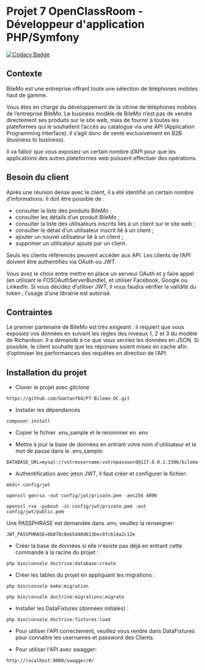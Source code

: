 # Projet 7 OpenClassRoom - Développeur d'application PHP/Symfony

[![Codacy Badge](https://app.codacy.com/project/badge/Grade/a15a65c3c4214fdfb0ae3cb298e3dd87)](https://www.codacy.com/gh/Gaetanf64/P7-Bilemo-OC/dashboard?utm_source=github.com&amp;utm_medium=referral&amp;utm_content=Gaetanf64/P7-Bilemo-OC&amp;utm_campaign=Badge_Grade)

## Contexte

BileMo est une entreprise offrant toute une sélection de téléphones mobiles haut de gamme.

Vous êtes en charge du développement de la vitrine de téléphones mobiles de l’entreprise BileMo. Le business modèle de BileMo n’est pas de vendre directement ses produits sur le site web, mais de fournir à toutes les plateformes qui le souhaitent l’accès au catalogue via une API (Application Programming Interface). Il s’agit donc de vente exclusivement en B2B (business to business).

Il va falloir que vous exposiez un certain nombre d’API pour que les applications des autres plateformes web puissent effectuer des opérations.

## Besoin du client

Après une réunion dense avec le client, il a été identifié un certain nombre d’informations. Il doit être possible de :

* consulter la liste des produits BileMo ;
* consulter les détails d’un produit BileMo ;
* consulter la liste des utilisateurs inscrits liés à un client sur le site web ;
* consulter le détail d’un utilisateur inscrit lié à un client ;
* ajouter un nouvel utilisateur lié à un client ;
* supprimer un utilisateur ajouté par un client.

Seuls les clients référencés peuvent accéder aux API. Les clients de l’API doivent être authentifiés via OAuth ou JWT.

Vous avez le choix entre mettre en place un serveur OAuth et y faire appel (en utilisant le FOSOAuthServerBundle), et utiliser Facebook, Google ou LinkedIn. Si vous décidez d’utiliser JWT, il vous faudra vérifier la validité du token ; l’usage d’une librairie est autorisé.

## Contraintes

Le premier partenaire de BileMo est très exigeant : il requiert que vous exposiez vos données en suivant les règles des niveaux 1, 2 et 3 du modèle de Richardson. Il a demandé à ce que vous serviez les données en JSON. Si possible, le client souhaite que les réponses soient mises en cache afin d’optimiser les performances des requêtes en direction de l’API.

## Installation du projet 

* Cloner le projet avec gitclone 
```
https://github.com/Gaetanf64/P7-Bilemo-OC.git
```

* Installer les dépendances 
```
composer install
```

* Copier le fichier .env_sample et le renommer en .env
  
* Mettre à jour la base de données en entrant votre nom d'utilisateur et le mot de passe dans le .env_sample:
```
DATABASE_URL=mysql://votreusername:votrepassword@127.0.0.1:3306/bilemo
```

* Authentification avec jeton JWT, il faut créer et configurer le fichier:
```
mkdir config/jwt
```

```
openssl genrsa -out config/jwt/private.pem -aes256 4096
```

```
openssl rsa -pubout -in config/jwt/private.pem -out config/jwt/public.pem
```

Une PASSPHRASE est demandée dans .env, veuillez la renseigner:
```
JWT_PASSPHRASE=0b878c0eb5d40d613bec8fc614a2c12e
```

* Créer la base de données si elle n'existe pas déjà en entrant cette commande à la racine du projet : 
```
php bin/console doctrine:database:create
```

* Créer les tables du projet en appliquant les migrations : 
```
php bin/console make:migration
```

```
php bin/console doctrine:migrations:migrate
```

* Installer les DataFixtures (données initiales) : 
```
php bin/console doctrine:fixtures:load
```

* Pour utiliser l'API correctement, veuillez vous rendre dans DataFixtures pour connaître les usernames et password des Clients.

* Pour utiliser l'API avec swagger: 
```
http://localhost:8000/swagger/#/
```